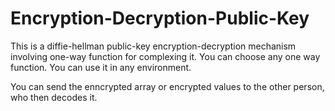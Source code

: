 # Encryption-Decryption-Public-Key
This is a diffie-hellman public-key encryption-decryption mechanism involving one-way function for complexing it. You can choose any one way function. You can use it in any environment. 
    
You can send the enncrypted array or encrypted values to the other person, who then decodes it. 
